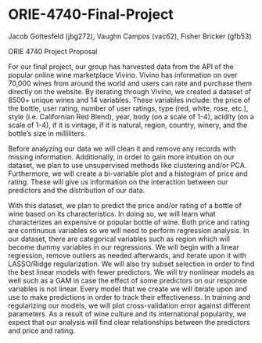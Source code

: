 # ORIE-4740-Final-Project

Jacob Gottesfeld (jbg272), Vaughn Campos (vac62), Fisher Bricker (gfb53)

ORIE 4740 Project Proposal

For our final project, our group has harvested data from the API of the popular online wine marketplace Vivino. Vivino has information on over 70,000 wines from around the world and users can rate and purchase them directly on the website. By iterating through Vivino, we created a dataset of 8500+ unique wines and 14 variables. These variables include: the price of the bottle, user rating, number of user ratings, type (red, white, rose, etc.), style (i.e. Californian Red Blend), year, body (on a scale of 1-4), acidity (on a scale of 1-4), if it is vintage, if it is natural, region, country, winery, and the bottle’s size in milliliters.

Before analyzing our data we will clean it and remove any records with missing information. Additionally, in order to gain more intuition on our dataset, we plan to use unsupervised methods like clustering and/or PCA. Furthermore, we will create a bi-variable plot and a histogram of price and rating. These will give us information on the interaction between our predictors and the distribution of our data.

With this dataset, we plan to predict the price and/or rating of a bottle of wine based on its characteristics. In doing so, we will learn what characterizes an expensive or popular bottle of wine. Both price and rating are continuous variables so we will need to perform regression analysis. In our dataset, there are categorical variables such as region which will become dummy variables in our regressions. We will begin with a linear regression, remove outliers as needed afterwards, and iterate upon it with LASSO/Ridge regularization. We will also try subset selection in order to find the best linear models with fewer predictors. We will try nonlinear models as well such as a GAM in case the effect of some predictors on our response variables is not linear. Every model that we create we will iterate upon and use to make predictions in order to track their effectiveness. In training and regularizing our models, we will plot cross-validation error against different parameters. As a result of wine culture and its international popularity, we expect that our analysis will find clear relationships between the predictors and price and rating.
